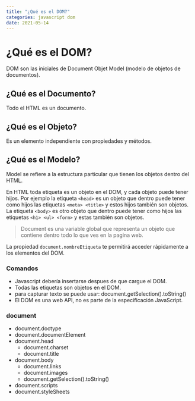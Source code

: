 ```yaml
---
title: "¿Qué es el DOM?"
categories: javascript dom
date: 2021-05-14
---
```


# ¿Qué es el DOM?
DOM son las iniciales de Document Objet Model (modelo de objetos de documentos).

## ¿Qué es el Documento?
Todo el HTML es un documento.

## ¿Qué es el Objeto?
Es un elemento independiente con propiedades y métodos.

## ¿Qué es el Modelo?
Model se refiere a la estructura particular que tienen los objetos dentro del HTML.

En HTML toda etiqueta es un objeto en el DOM, y cada objeto puede tener hijos. Por ejemplo la etiqueta `<head>` es un objeto que dentro puede tener como hijos las etiquetas `<meta> <title>` y estos hijos también son objetos. La etiqueta `<body>` es otro objeto que dentro puede tener como hijos las etiquetas `<h1> <ul> <form>` y estas también son objetos.

> Document es una variable global que representa un objeto que contiene dentro todo lo que ves en la pagina web.

La propiedad `document.nombreEtiqueta` te permitirá acceder rápidamente a los elementos del DOM.


### Comandos
- Javascript debería insertarse despues de que cargue el DOM.
- Todas las etiquetas son objetos en el DOM.
- para capturar texto se puede usar: document.getSelection().toString()
- El DOM es una web API, no es parte de la especificación JavaScript.

### document
- document.doctype
- document.documentElement
- document.head
	- document.charset
	- document.title
- document.body
	- document.links
	- document.images
	- document.getSelection().toString()
-   document.scripts
-   document.styleSheets